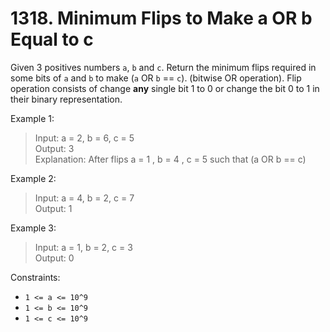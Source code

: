 # 1318. Minimum Flips to Make a OR b Equal to c

Given 3 positives numbers `a`, `b` and `c`. Return the minimum flips required in some bits of `a` and `b` to make (`a` OR `b` == `c`). (bitwise OR operation). Flip operation consists of change **any** single bit 1 to 0 or change the bit 0 to 1 in their binary representation.

Example 1:
> Input: a = 2, b = 6, c = 5  
Output: 3  
Explanation: After flips a = 1 , b = 4 , c = 5 such that (a OR b == c)

Example 2:
> Input: a = 4, b = 2, c = 7  
Output: 1

Example 3:
> Input: a = 1, b = 2, c = 3  
Output: 0

Constraints:
* `1 <= a <= 10^9`
* `1 <= b <= 10^9`
* `1 <= c <= 10^9`

